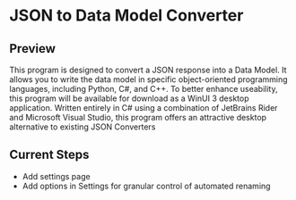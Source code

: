 # JSON to Data Model Converter
## Preview
This program is designed to convert a JSON response into a Data Model. It allows you to write the data model in specific object-oriented programming languages, including Python, C#, and C++. To better enhance useability, this program will be available for download as a WinUI 3 desktop application. Written entirely in C# using a combination of JetBrains Rider and Microsoft Visual Studio, this program offers an attractive desktop alternative to existing JSON Converters

## Current Steps
- Add settings page
- Add options in Settings for granular control of automated renaming

